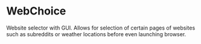 # WebChoice
Website selector with GUI. Allows for selection of certain pages of websites such as subreddits or weather locations before even launching browser. 
